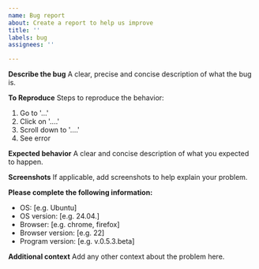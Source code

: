 ```yaml
---
name: Bug report
about: Create a report to help us improve
title: ''
labels: bug
assignees: ''

---
```


**Describe the bug**
A clear, precise and concise description of what the bug is.

**To Reproduce**
Steps to reproduce the behavior:
1. Go to '...'
2. Click on '....'
3. Scroll down to '....'
4. See error

**Expected behavior**
A clear and concise description of what you expected to happen.

**Screenshots**
If applicable, add screenshots to help explain your problem.

**Please complete the following information:**
 - OS: [e.g. Ubuntu]
 - OS version: [e.g. 24.04.]
 - Browser: [e.g. chrome, firefox]
 - Browser version: [e.g. 22]
 - Program version: [e.g. v.0.5.3.beta]

**Additional context**
Add any other context about the problem here.
